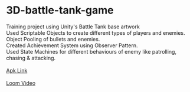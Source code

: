 # 3D-battle-tank-game
Training project using Unity's Battle Tank base artwork
<br>Used Scriptable Objects to create different types of players
and enemies.<br>
Object Pooling of bullets and enemies.<br>
Created Achievement System using Observer Pattern.<br>
Used State Machines for different behaviours of enemy like
patrolling, chasing & attacking.<br><br>
<a href="https://drive.google.com/file/d/1ENTSGifmkPbuc7tincXgYP51xvc4iCYG/view">Apk Link</a><br><br>
<a href="https://www.loom.com/share/3ed89bd6def84d7aae839f00d94e28c0">Loom Video</a><br><br>
